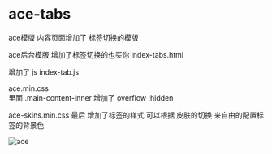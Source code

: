 # ace-tabs
ace模版 内容页面增加了 标签切换的模版 


ace后台模版 增加了标签切换的也买你 index-tabs.html

增加了 js index-tab.js

ace.min.css  
里面 .main-content-inner  增加了 overflow :hidden 

ace-skins.min.css 最后 增加了标签的样式  可以根据 皮肤的切换 来自由的配置标签的背景色

<img alt="ace" src="https://tj-btfs-v2-yun-ftn.weiyun.com/ftn_handler/3b43d20009542110b53dc939aa5109d78f33f6f4e296b4782ccf4feba36a208ea2a645a9a27469593f1ebdade09ba5ee9baa199594c9feb367868f1424a55eb0/QQ%E5%9B%BE%E7%89%8720170727155501.png?fname=QQ%E5%9B%BE%E7%89%8720170727155501.png&from=30111&version=2.0.0.2&uin=123752933"/>
